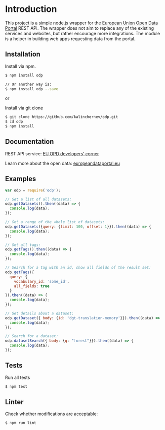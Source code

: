 # Introduction

This project is a simple node.js wrapper for the [European Union Open Data Portal](http://data.europa.eu/euodp/en/data) REST API.
The wrapper does not aim to replace any of the existing services and websites, but rather encourage more integrations.
The module is a helper in building web apps requesting data from the portal.

## Installation

Install via npm.

```bash
$ npm install odp

// Or another way is:
$ npm install odp --save
```

or

Install via git clone

```bash
$ git clone https://github.com/kalinchernev/odp.git
$ cd odp
$ npm install
```

## Documentation

REST API service: [EU OPD developers' corner](http://data.europa.eu/euodp/en/developerscorner)

Learn more about the open data: [europeandataportal.eu](https://www.europeandataportal.eu/en)

## Examples

```javascript
var odp = require('odp');

// Get a list of all datasets:
odp.getDatasets().then((data) => {
  console.log(data);
});

// Get a range of the whole list of datasets:
odp.getDatasets({query: {limit: 100, offset: 1}}).then((data) => {
  console.log(data);
});

// Get all tags:
odp.getTags().then((data) => {
  console.log(data);
});

// Search for a tag with an id, show all fields of the result set:
odp.getTags({
  query: {
    vocabulary_id: 'some_id',
    all_fields: true
  }
}).then((data) => {
  console.log(data);
});

// Get details about a dataset:
odp.getDataset({ body: {id: 'dgt-translation-memory'}}).then((data) => {
  console.log(data);
});

// Search for a dataset:
odp.datasetSearch({ body: {q: "forest"}}).then((data) => {
  console.log(data);
});

```

## Tests

Run all tests

```bash
$ npm test
```

## Linter

Check whether modifications are acceptable:

```bash
$ npm run lint
```
